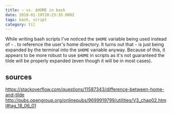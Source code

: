 ```yaml
---
title: ~ vs. $HOME in bash
date: 2018-01-19T20:23:35.000Z
tags: bash, script
category: til
---
```


While writing bash scripts I've noticed the `$HOME` variable being used instead of `~` . to reference the user's home directory. It turns out that `~` is just being expanded by the terminal into the `$HOME` variable anyway. Because of this, it appears to be more robust to use `$HOME` in scripts as it's not guaranteed the tilde will be properly expanded (even though it will be in most cases).

## sources

https://stackoverflow.com/questions/11587343/difference-between-home-and-tilde
http://pubs.opengroup.org/onlinepubs/9699919799/utilities/V3_chap02.html#tag_18_06_01
